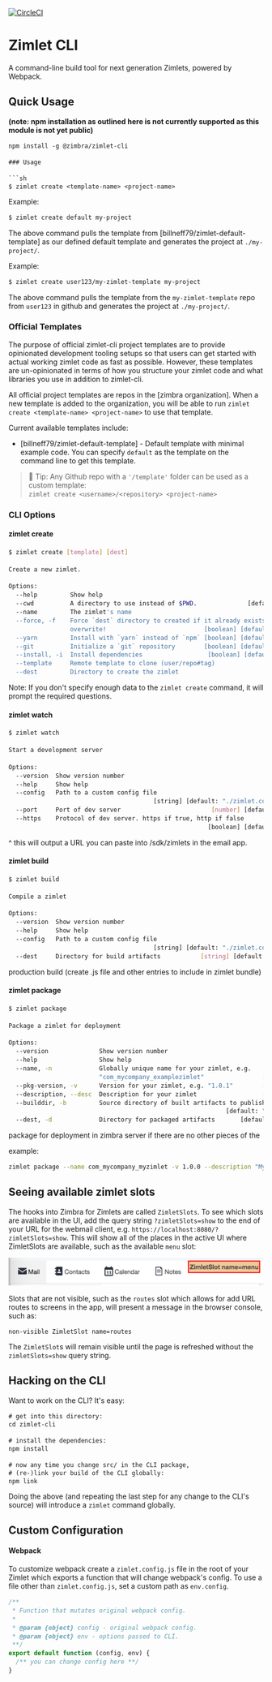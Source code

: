 [![CircleCI](https://circleci.com/gh/Zimbra/zimlet-cli.svg?style=shield&circle-token=770fdb94c5adb3ca436855b59c752a77fc4e7fed)](https://circleci.com/gh/Zimbra/zimlet-cli)

# Zimlet CLI

A command-line build tool for next generation Zimlets, powered by Webpack.

## Quick Usage

**(note: npm installation as outlined here is not currently supported as this module is not yet public)**

```
npm install -g @zimbra/zimlet-cli

### Usage

```sh
$ zimlet create <template-name> <project-name>
```

Example:
```sh
$ zimlet create default my-project
```

The above command pulls the template from [billneff79/zimlet-default-template] as our defined default template and generates the project at `./my-project/`.

Example:
```sh
$ zimlet create user123/my-zimlet-template my-project
```

The above command pulls the template from the `my-zimlet-template` repo from `user123` in github and generates the project at `./my-project/`.


### Official Templates

The purpose of official zimlet-cli project templates are to provide opinionated development tooling setups so that users can get started with actual working zimlet code as fast as possible. However, these templates are un-opinionated in terms of how you structure your zimlet code and what libraries you use in addition to zimlet-cli.

All official project templates are repos in the [zimbra organization]. When a new template is added to the organization, you will be able to run `zimlet create <template-name> <project-name>` to use that template.

Current available templates include:

- [billneff79/zimlet-default-template] - Default template with minimal example code.  You can specify `default` as the template on the command line to get this template.

> 💁 Tip: Any Github repo with a `'/template'` folder can be used as a custom template: <br /> `zimlet create <username>/<repository> <project-name>`

### CLI Options
#### zimlet create
```sh
$ zimlet create [template] [dest]

Create a new zimlet.

Options:
  --help         Show help                                             [boolean]
  --cwd          A directory to use instead of $PWD.              [default: "."]
  --name         The zimlet's name
  --force, -f    Force `dest` directory to created if it already exists; will
                 overwrite!                           [boolean] [default: false]
  --yarn         Install with `yarn` instead of `npm` [boolean] [default: false]
  --git          Initialize a `git` repository        [boolean] [default: false]
  --install, -i  Install dependencies                  [boolean] [default: true]
  --template     Remote template to clone (user/repo#tag)
  --dest         Directory to create the zimlet
```

Note: If you don't specify enough data to the `zimlet create` command, it will prompt the required questions.

#### zimlet watch
```sh
$ zimlet watch

Start a development server

Options:
  --version  Show version number                                       [boolean]
  --help     Show help                                                 [boolean]
  --config   Path to a custom config file
                                        [string] [default: "./zimlet.config.js"]
  --port     Port of dev server                         [number] [default: 8081]
  --https    Protocol of dev server. https if true, http if false
                                                       [boolean] [default: true]
```

 ^ this will output a URL you can paste into /sdk/zimlets in the email app.

#### zimlet build
```sh
$ zimlet build

Compile a zimlet

Options:
  --version  Show version number                                       [boolean]
  --help     Show help                                                 [boolean]
  --config   Path to a custom config file
                                        [string] [default: "./zimlet.config.js"]
  --dest     Directory for build artifacts           [string] [default: ./build]
```

production build (create .js file and other entries to include in zimlet bundle)

#### zimlet package
```sh
$ zimlet package

Package a zimlet for deployment

Options:
  --version              Show version number                           [boolean]
  --help                 Show help                                     [boolean]
  --name, -n             Globally unique name for your zimlet, e.g.
                         "com_mycompany_examplezimlet"                [required]
  --pkg-version, -v      Version for your zimlet, e.g. "1.0.1"        [required]
  --description, --desc  Description for your zimlet                  [required]
  --builddir, -b         Source directory of built artifacts to publish
                                                            [default: "./build"]
  --dest, -d             Directory for packaged artifacts       [default: ./pkg]
``` 
package for deployment in zimbra server if there are no other pieces of the 

example:
```sh
zimlet package --name com_mycompany_myzimlet -v 1.0.0 --description "My zimlet"
```

## Seeing available zimlet slots
The hooks into Zimbra for Zimlets are called `ZimletSlots`.  To see which slots are available in the UI, add the query string `?zimletSlots=show` to the end of your URL for the webmail client, e.g. `https://localhost:8080/?zimletSlots=show`.  This will show all of the places in the active UI where ZimletSlots are available, such as the available `menu` slot:

 ![show slot](./showSlot.png)

Slots that are not visible, such as the `routes` slot which allows for add URL routes to screens in the app, will present a message in the browser console, such as:
```
non-visible ZimletSlot name=routes
```

The `ZimletSlot`s will remain visible until the page is refreshed without the `zimletSlots=show` query string.

## Hacking on the CLI

Want to work on the CLI? It's easy:

```
# get into this directory:
cd zimlet-cli

# install the dependencies:
npm install

# now any time you change src/ in the CLI package,
# (re-)link your build of the CLI globally:
npm link
```

Doing the above (and repeating the last step for any change to the CLI's source) will introduce a `zimlet` command globally.


## Custom Configuration

#### Webpack

To customize webpack create a `zimlet.config.js` file in the root of your Zimlet which exports a function that will change webpack's config. To use a file other than `zimlet.config.js`, set a custom path as `env.config`.

```js
/**
 * Function that mutates original webpack config.
 *
 * @param {object} config - original webpack config.
 * @param {object} env - options passed to CLI.
 **/
export default function (config, env) {
  /** you can change config here **/
}
```
